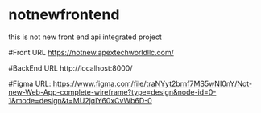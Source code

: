 # notnewfrontend
this is not new front end api integrated  project

#Front URL
https://notnew.apextechworldllc.com/

#BackEnd URL
http://localhost:8000/

#Figma URL:
https://www.figma.com/file/traNYyt2brnf7MS5wNI0nY/Not-new-Web-App-complete-wireframe?type=design&node-id=0-1&mode=design&t=MU2jqIY60xCvWb6D-0